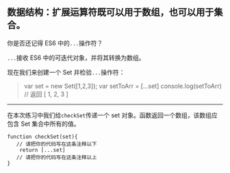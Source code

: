 ## 数据结构：扩展运算符既可以用于数组，也可以用于集合。

你是否还记得 ES6 中的`...`操作符？

`...`接收 ES6 中的可迭代对象，并将其转换为数组。

现在我们来创建一个 Set 并检验`...`操作符：

> var set = new Set([1,2,3]);
> var setToArr = [...set]
> console.log(setToArr) // 返回 [ 1, 2, 3 ]



------



在本次练习中我们给`checkSet`传递一个 set 对象。函数返回一个数组，该数组应包含 Set 集合中所有的值。

```
function checkSet(set){
   // 请把你的代码写在这条注释以下
    return [...set]
   // 请把你的代码写在这条注释以上
}
```

